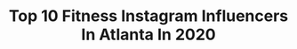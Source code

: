 ---
title: Top 10 Fitness Instagram Influencers In Atlanta In 2020
description: >-
  Find top fitness Instagram influencers in Atlanta in 2020. Most popular hashtags: #atlanta #fitness #fashion #motivation.
platform: Instagram
profiles:
  - username: "damapurr"
    fullname: >-
      🌙Danielle Maura Purcell
    location: "United States"
    followers: 2054
    engagement: 1699
    commentsToLikes: 0.082515
    id: ck6uhzed7c5bb0j71jb7yzk26
    verified: false
    hashtags: "#girls, #flowerhair, #energy, #fraternaltwins"
  - username: "traineverhard2.0"
    fullname: >-
      IFBB Pro Lorenzo Everhard
    location: "United States"
    followers: 23418
    engagement: 300
    commentsToLikes: 0.049030
    id: ck55l7gu20x9q0i114q55m9i1
    verified: false
    hashtags: "#dc, #apeshitonly, #cornavirus, #trainlikeasuperhero"
  - username: "sterlingpics"
    fullname: >-
      Will Sterling
    location: "United States"
    followers: 67632
    engagement: 175
    commentsToLikes: 0.029728
    id: ck14k39npnimv0i19bmxm8oij
    verified: false
    hashtags: "#dallasweddingphotographer, #blackhaircare, #motherhood, #destinationweddingphotographer"
  - username: "atlaisha"
    fullname: >-
      Aisha
    location: "United States"
    followers: 6914
    engagement: 1237
    commentsToLikes: 0.039772
    id: ck15phhdqxwiu0i19xw1pif9p
    verified: false
    hashtags: "#motivationalquotes, #indiangirls, #quarantinelife, #ootn"
  - username: "dasiafitadventures"
    fullname: >-
      Dasia Baker
    location: "United States"
    followers: 17359
    engagement: 339
    commentsToLikes: 0.082913
    id: ck8t7u3h8hziv0j784o4555rz
    verified: false
    hashtags: ""
  - username: "arielleantoinette_makeup"
    fullname: >-
      Pro Makeup Artist | 30 Mins
    location: "United States"
    followers: 27437
    engagement: 69
    commentsToLikes: 0.121875
    id: ck14gscd96s510i19l9ox8e58
    verified: false
    hashtags: "#hecomesfirst, #selflove, #besmart, #makeup"
  - username: "yassahlake14"
    fullname: >-
      Yassah Lake
    location: "United States"
    followers: 16240
    engagement: 866
    commentsToLikes: 0.065503
    id: ck6u32vmfvdu90j71ixp591ck
    verified: false
    hashtags: "#flowers, #shreddingforthewedding, #gym, #confidence"
  - username: "andzelika_bobrova"
    fullname: >-
      Andzelika Bobrova
    location: "United States"
    followers: 33607
    engagement: 294
    commentsToLikes: 0.031614
    id: ck8sxf0emh5s40j78hce8tuqa
    verified: false
    hashtags: "#redlips, #poolshoot, #bestnightclub, #glam"
  - username: "mrmichaelbrown"
    fullname: >-
      Michael Brown
    location: "United States"
    followers: 5130
    engagement: 1215
    commentsToLikes: 0.004307
    id: ck6toqiqwfj880j719sz8trv6
    verified: false
    hashtags: "#workout, #menwithstreetstyle, #menmodel, #menwithclass"
  - username: "iamprettyinnocent"
    fullname: >-
      Pretty Innocent
    location: "United States"
    followers: 9130
    engagement: 396
    commentsToLikes: 0.033612
    id: ck8t3lnnj3o1t0j786dqq2asd
    verified: false
    hashtags: "#dancer, #booknerdsunite, #videogirl, #workofart"
---